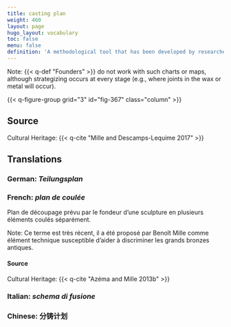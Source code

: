 ```yaml
---
title: casting plan
weight: 460
layout: page
hugo_layout: vocabulary
toc: false
menu: false
definition: 'A methodological tool that has been developed by researchers to reverse engineer the casting sequence of a bronze sculpture and visually represent the separately cast parts. It is based on the evidence presented in the object and attempts to map the decisions made by a foundry regarding the number and position of separately cast pieces.'
---
```


<div class="backmatter">
Note: {{< q-def "Founders" >}} do not work with such charts or maps, although strategizing occurs at every stage (e.g., where joints in the wax or metal will occur).
</div>

{{< q-figure-group grid="3" id="fig-367" class="column" >}}

## Source

Cultural Heritage: {{< q-cite "Mille and Descamps-Lequime 2017" >}}

## Translations

<div class="accordion">

###  **German**: *Teilungsplan*

### **French**: *plan de coulée*

Plan de découpage prévu par le fondeur d’une sculpture en plusieurs éléments coulés séparément.

<div class="backmatter">
Note: Ce terme est très récent, il a été proposé par Benoît Mille comme élément technique susceptible d’aider à discriminer les grands bronzes antiques.
</div>

#### Source

Cultural Heritage: {{< q-cite "Azéma and Mille 2013b" >}}

### **Italian**: *schema di fusione*

### **Chinese**: 分铸计划

</div>
